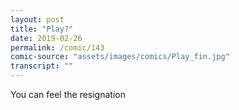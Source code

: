 ```yaml
---
layout: post
title: "Play?"
date: 2019-02-26
permalink: /comic/143
comic-source: "assets/images/comics/Play_fin.jpg"
transcript: ""
---
```


You can feel the resignation
